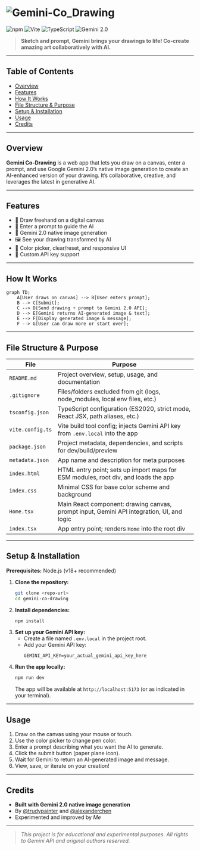 # ![Gemini-Co_Drawing](https://img.shields.io/badge/Gemini--Co_Drawing-blue?style=for-the-badge)

![npm](https://img.shields.io/npm/v/react)
![Vite](https://img.shields.io/badge/Built_with-Vite-646CFF?logo=vite)
![TypeScript](https://img.shields.io/badge/TypeScript-Enabled-3178C6?logo=typescript)
![Gemini 2.0](https://img.shields.io/badge/Gemini_2.0-API-FFB300?logo=google)

> **Sketch and prompt, Gemini brings your drawings to life! Co-create amazing art collaboratively with AI.**

---

## Table of Contents
- [Overview](#overview)
- [Features](#features)
- [How It Works](#how-it-works)
- [File Structure & Purpose](#file-structure--purpose)
- [Setup & Installation](#setup--installation)
- [Usage](#usage)
- [Credits](#credits)

---

## Overview
**Gemini Co-Drawing** is a web app that lets you draw on a canvas, enter a prompt, and use Google Gemini 2.0’s native image generation to create an AI-enhanced version of your drawing. It’s collaborative, creative, and leverages the latest in generative AI.

---

## Features
- 🎨 Draw freehand on a digital canvas
- 📝 Enter a prompt to guide the AI
- 🤖 Gemini 2.0 native image generation
- 🖼️ See your drawing transformed by AI
- 🌈 Color picker, clear/reset, and responsive UI
- 🔑 Custom API key support

---

## How It Works

```mermaid
graph TD;
    A[User draws on canvas] --> B[User enters prompt];
    B --> C[Submit];
    C --> D[Send drawing + prompt to Gemini 2.0 API];
    D --> E[Gemini returns AI-generated image & text];
    E --> F[Display generated image & message];
    F --> G[User can draw more or start over];
```

---

## File Structure & Purpose

| File              | Purpose                                                                                   |
|-------------------|-------------------------------------------------------------------------------------------|
| `README.md`       | Project overview, setup, usage, and documentation                                         |
| `.gitignore`      | Files/folders excluded from git (logs, node_modules, local env files, etc.)               |
| `tsconfig.json`   | TypeScript configuration (ES2020, strict mode, React JSX, path aliases, etc.)             |
| `vite.config.ts`  | Vite build tool config; injects Gemini API key from `.env.local` into the app             |
| `package.json`    | Project metadata, dependencies, and scripts for dev/build/preview                         |
| `metadata.json`   | App name and description for meta purposes                                                |
| `index.html`      | HTML entry point; sets up import maps for ESM modules, root div, and loads the app        |
| `index.css`       | Minimal CSS for base color scheme and background                                          |
| `Home.tsx`        | Main React component: drawing canvas, prompt input, Gemini API integration, UI, and logic |
| `index.tsx`       | App entry point; renders `Home` into the root div                                         |

---

## Setup & Installation

**Prerequisites:** Node.js (v18+ recommended)

1. **Clone the repository:**
   ```sh
   git clone <repo-url>
   cd gemini-co-drawing
   ```
2. **Install dependencies:**
   ```sh
   npm install
   ```
3. **Set up your Gemini API key:**
   - Create a file named `.env.local` in the project root.
   - Add your Gemini API key:
     ```env
     GEMINI_API_KEY=your_actual_gemini_api_key_here
     ```
4. **Run the app locally:**
   ```sh
   npm run dev
   ```
   The app will be available at `http://localhost:5173` (or as indicated in your terminal).

---

## Usage
1. Draw on the canvas using your mouse or touch.
2. Use the color picker to change pen color.
3. Enter a prompt describing what you want the AI to generate.
4. Click the submit button (paper plane icon).
5. Wait for Gemini to return an AI-generated image and message.
6. View, save, or iterate on your creation!

---

## Credits

- **Built with Gemini 2.0 native image generation**
- By [@trudypainter](https://x.com/trudypainter) and [@alexanderchen](https://x.com/alexanderchen)
- Experimented and improved by *Me*

---

> *This project is for educational and experimental purposes. All rights to Gemini API and original authors reserved.*
